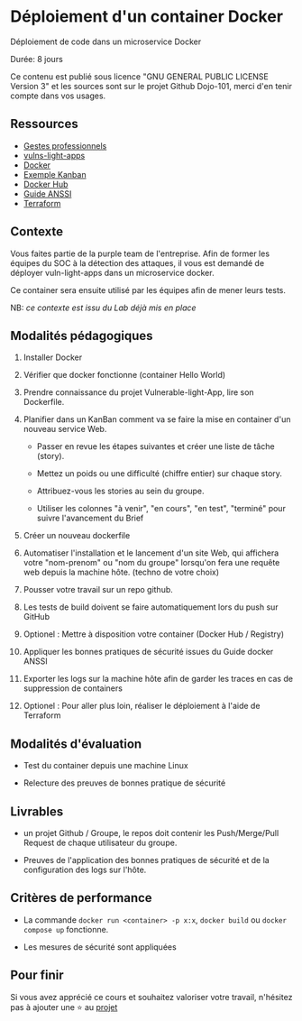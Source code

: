 # Déploiement d'un container Docker

Déploiement de code dans un microservice Docker

Durée: 8 jours

Ce contenu est publié sous licence "GNU GENERAL PUBLIC LICENSE Version 3" et les sources sont sur le projet Github Dojo-101, merci d'en tenir compte dans vos usages.


## Ressources

* [Gestes professionnels](https://github.com/Aif4thah/Dojo-101)
* [vulns-light-apps](https://github.com/Aif4thah/VulnerableLightApp)
* [Docker](https://www.docker.com/)
* [Exemple Kanban](https://www.jetbrains.com/fr-fr/youtrack/)
* [Docker Hub](https://hub.docker.com/)
* [Guide ANSSI](https://cyber.gouv.fr/publications/recommandations-de-securite-relatives-au-deploiement-de-conteneurs-docker)
* [Terraform](https://www.terraform.io/)


## Contexte

Vous faites partie de la purple team de l'entreprise. Afin de former les équipes du SOC à la détection des attaques, il vous est demandé de déployer vuln-light-apps dans un microservice docker.

Ce container sera ensuite utilisé par les équipes afin de mener leurs tests.

NB: *ce contexte est issu du Lab déjà mis en place*


## Modalités pédagogiques

1. Installer Docker

2. Vérifier que docker fonctionne (container Hello World)

3. Prendre connaissance du projet Vulnerable-light-App, lire son Dockerfile.

4. Planifier dans un KanBan comment va se faire la mise en container d'un nouveau service Web.

    * Passer en revue les étapes suivantes et créer une liste de tâche (story).

    * Mettez un poids ou une difficulté (chiffre entier) sur chaque story.

    * Attribuez-vous les stories au sein du groupe.

    * Utiliser les colonnes "à venir", "en cours", "en test", "terminé" pour suivre l'avancement du Brief

5. Créer un nouveau dockerfile

6. Automatiser l'installation et le lancement d'un site Web, qui affichera votre "nom-prenom" ou "nom du groupe" lorsqu'on fera une requête web depuis la machine hôte. (techno de votre choix)

7. Pousser votre travail sur un repo github.

8. Les tests de build doivent se faire automatiquement lors du push sur GitHub

9. Optionel : Mettre à disposition votre container (Docker Hub / Registry)

10. Appliquer les bonnes pratiques de sécurité issues du Guide docker ANSSI 

11. Exporter les logs sur la machine hôte afin de garder les traces en cas de suppression de containers

12. Optionel : Pour aller plus loin, réaliser le déploiement à l'aide de Terraform


## Modalités d'évaluation

* Test du container depuis une machine Linux

* Relecture des preuves de bonnes pratique de sécurité


## Livrables

* un projet Github / Groupe, le repos doit contenir les Push/Merge/Pull Request de chaque utilisateur du groupe.

* Preuves de l'application des bonnes pratiques de sécurité et de la configuration des logs sur l'hôte.


## Critères de performance

* La commande `docker run <container> -p x:x`, `docker build` ou `docker compose up` fonctionne.

* Les mesures de sécurité sont appliquées


## Pour finir


Si vous avez apprécié ce cours et souhaitez valoriser votre travail, n'hésitez pas à ajouter une ⭐ au [projet](https://github.com/Aif4thah/Dojo-101)

